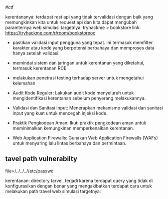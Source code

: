 #ctf

kerentananya: terdapat rest api yang tidak tervalidasi dengan baik yang memungkinkan kita untuk request api dan kita dapat mengubah paramternya
web simulasi targetnya: tryhackme > bookstore
link: https://tryhackme.com/r/room/bookstoreoc


- pastikan validasi input pengguna yang tepat. Ini termasuk memfilter karakter atau kode yang berpotensi berbahaya dan memproses data hanya setelah validasi:
- memindai sistem dan jaringan untuk kerentanan yang diketahui, termasuk kerentanan RCE.
- melakukan penetrasi testing terhadap server untuk mengetahui kelemahan


- Audit Kode Reguler: Lakukan audit kode menyeluruh untuk mengidentifikasi kerentanan sebelum penyerang melakukannya.
- Validasi dan Sanitasi Input: Menerapkan mekanisme validasi dan sanitasi input yang kuat untuk mencegah injeksi kode.
- Praktik Pengkodean Aman: Ikuti praktik pengkodean aman untuk meminimalkan kemungkinan memperkenalkan kerentanan.
- Web Application Firewalls: Gunakan Web Application Firewalls (WAFs) untuk menyaring lalu lintas berbahaya dan permintaan.



## tavel path vulnerabilty
file=/../../..//etc/passwd

kerentanan: directory tarvel, terjadi karena terdapat query yang tidak di konfigurasikan dengan benar yang mengakibatkan terdapat cara untuk melakukan path travel
web simulasi targetnya: